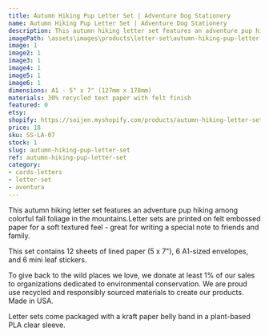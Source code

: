 ```yaml
---
title: Autumn Hiking Pup Letter Set | Adventure Dog Stationery
name: Autumn Hiking Pup Letter Set | Adventure Dog Stationery
description: This autumn hiking letter set features an adventure pup hiking among colorful fall foliage in the mountains.Letter sets are printed on felt embossed paper for a soft textured feel - great for writing a special note to friends and family. Made in USA.
imagePath: \assets\images\products\letter-set\autumn-hiking-pup-letter-set
image: 1
image2: 1
image3: 1
image4: 1
image5: 1
image6: 1
dimensions: A1 - 5" x 7" (127mm x 178mm)
materials: 30% recycled text paper with felt finish
featured: 0
etsy: 
shopify: https://soijen.myshopify.com/products/autumn-hiking-letter-set
price: 18
sku: SS-LA-07
stock: 1
slug: autumn-hiking-pup-letter-set
ref: autumn-hiking-pup-letter-set
category:
- cards-letters
- letter-set
- aventura
---
```

This autumn hiking letter set features an adventure pup hiking among colorful fall foliage in the mountains.Letter sets are printed on felt embossed paper for a soft textured feel - great for writing a special note to friends and family.

This set contains 12 sheets of lined paper (5 x 7"), 6 A1-sized envelopes, and 6 mini leaf stickers.

To give back to the wild places we love, we donate at least 1% of our sales to organizations dedicated to environmental conservation. We are proud use recycled and responsibly sourced materials to create our products. Made in USA.

Letter sets come packaged with a kraft paper belly band in a plant-based PLA clear sleeve.


